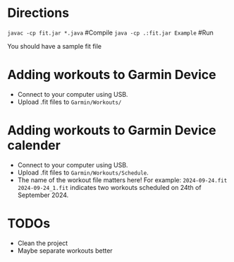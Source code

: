# Directions

`javac -cp fit.jar *.java`  #Compile
`java -cp .:fit.jar Example`  #Run

You should have a sample fit file

# Adding workouts to Garmin Device
 * Connect to your computer using USB.
 * Upload .fit files to `Garmin/Workouts/`

# Adding workouts to Garmin Device calender
 * Connect to your computer using USB.
 * Upload .fit files to `Garmin/Workouts/Schedule`.
 * The name of the workout file matters here! For example: `2024-09-24.fit   2024-09-24_1.fit` indicates two workouts scheduled on 24th of September 2024.

# TODOs
 * Clean the project
 * Maybe separate workouts better
